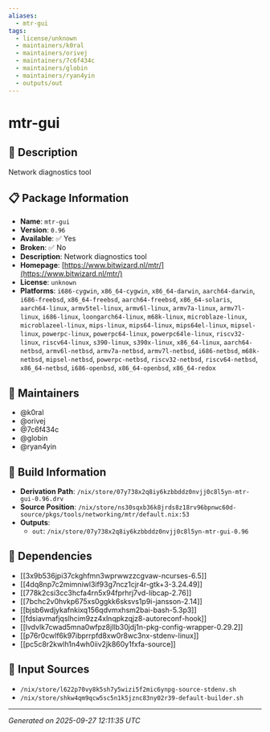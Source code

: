 ```yaml
---
aliases:
  - mtr-gui
tags:
  - license/unknown
  - maintainers/k0ral
  - maintainers/orivej
  - maintainers/7c6f434c
  - maintainers/globin
  - maintainers/ryan4yin
  - outputs/out
---
```


# mtr-gui

## 📝 Description

Network diagnostics tool

## 📋 Package Information

- **Name**: `mtr-gui`
- **Version**: `0.96`
- **Available**: ✅ Yes
- **Broken**: ✅ No
- **Description**: Network diagnostics tool
- **Homepage**: [https://www.bitwizard.nl/mtr/](https://www.bitwizard.nl/mtr/)
- **License**: `unknown`
- **Platforms**: `i686-cygwin`, `x86_64-cygwin`, `x86_64-darwin`, `aarch64-darwin`, `i686-freebsd`, `x86_64-freebsd`, `aarch64-freebsd`, `x86_64-solaris`, `aarch64-linux`, `armv5tel-linux`, `armv6l-linux`, `armv7a-linux`, `armv7l-linux`, `i686-linux`, `loongarch64-linux`, `m68k-linux`, `microblaze-linux`, `microblazeel-linux`, `mips-linux`, `mips64-linux`, `mips64el-linux`, `mipsel-linux`, `powerpc-linux`, `powerpc64-linux`, `powerpc64le-linux`, `riscv32-linux`, `riscv64-linux`, `s390-linux`, `s390x-linux`, `x86_64-linux`, `aarch64-netbsd`, `armv6l-netbsd`, `armv7a-netbsd`, `armv7l-netbsd`, `i686-netbsd`, `m68k-netbsd`, `mipsel-netbsd`, `powerpc-netbsd`, `riscv32-netbsd`, `riscv64-netbsd`, `x86_64-netbsd`, `i686-openbsd`, `x86_64-openbsd`, `x86_64-redox`
## 👥 Maintainers

- @k0ral
- @orivej
- @7c6f434c
- @globin
- @ryan4yin


## 🔧 Build Information

- **Derivation Path**: `/nix/store/07y738x2q8iy6kzbbddz0nvjj0c8l5yn-mtr-gui-0.96.drv`
- **Source Position**: `/nix/store/ns30sqxb36k8jrds8z18rv96bpnwc60d-source/pkgs/tools/networking/mtr/default.nix:53`
- **Outputs**:
  - `out`:  `/nix/store/07y738x2q8iy6kzbbddz0nvjj0c8l5yn-mtr-gui-0.96`

## 🔗 Dependencies

- [[3x9b536jpi37ckghfmn3wprwwzzcgvaw-ncurses-6.5]]
- [[4dq8np7c2mimniwl3if93g7ncz1cjr4r-gtk+3-3.24.49]]
- [[778k2csi3cc3hcfa4rn5x94fprhrj7vd-libcap-2.76]]
- [[7bchc2v0hvkp675xs0ggkk6sksvs1p9i-jansson-2.14]]
- [[bjsb6wdjykafnkixq156qdvmxhsm2bai-bash-5.3p3]]
- [[fdsiavmafjqslhcim9zz4xlnqpkzqjz8-autoreconf-hook]]
- [[lvdvlk7cwad5mna0wfpz8jllb30jdj1n-pkg-config-wrapper-0.29.2]]
- [[p76r0cwlf6k97ibprrpfd8xw0r8wc3nx-stdenv-linux]]
- [[pc5c8r2kwlh1n4wh0iiv2jk860y1fxfa-source]]

## 📁 Input Sources

- `/nix/store/l622p70vy8k5sh7y5wizi5f2mic6ynpg-source-stdenv.sh`
- `/nix/store/shkw4qm9qcw5sc5n1k5jznc83ny02r39-default-builder.sh`

---
*Generated on 2025-09-27 12:11:35 UTC*

